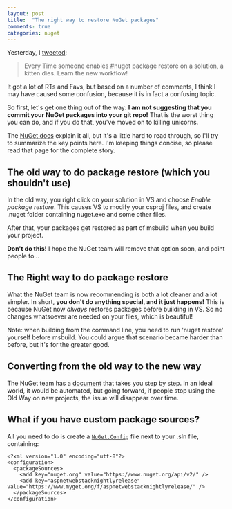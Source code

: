 ```yaml
---
layout: post
title:  "The right way to restore NuGet packages"
comments: true
categories: nuget
---
```


Yesterday, I [tweeted](https://twitter.com/davidebbo/status/425493392475168768): 

> Every Time someone enables #nuget package restore on a solution, a kitten dies. Learn the new workflow!

It got a lot of RTs and Favs, but based on a number of comments, I think I may have caused some confusion, because it is in fact a confusing topic.

So first, let's get one thing out of the way: **I am not suggesting that you commit your NuGet packages into your git repo!** That is the worst thing you can do, and if you do that, you've moved on to killing unicorns.

The [NuGet docs](http://docs.nuget.org/docs/reference/package-restore) explain it all, but it's a little hard to read through, so I'll try to summarize the key points here. I'm keeping things concise, so please read that page for the complete story.

## The old way to do package restore (which you shouldn't use)

In the old way, you right click on your solution in VS and choose *Enable package restore*. This causes VS to modify your csproj files, and create .nuget folder containing nuget.exe and some other files.

After that, your packages get restored as part of msbuild when you build your project.

**Don't do this!** I hope the NuGet team will remove that option soon, and point people to...

## The Right way to do package restore

What the NuGet team is now recommending is both a lot cleaner and a lot simpler. In short, **you don't do anything special, and it just happens!** This is because NuGet now *always* restores packages before building in VS. So no changes whatsoever are needed on your files, which is beautiful!

Note: when building from the command line, you need to run 'nuget restore' yourself before msbuild. You could argue that scenario became harder than before, but it's for the greater good.


## Converting from the old way to the new way

The NuGet team has a [document](http://docs.nuget.org/docs/workflows/migrating-to-automatic-package-restore) that takes you step by step. In an ideal world, it would be automated, but going forward, if people stop using the Old Way on new projects, the issue will disappear over time.


## What if you have custom package sources?

All you need to do is create a [`NuGet.Config`](http://docs.nuget.org/docs/reference/nuget-config-settings) file next to your .sln file, containing:

    <?xml version="1.0" encoding="utf-8"?>
    <configuration>
      <packageSources>
        <add key="nuget.org" value="https://www.nuget.org/api/v2/" />
        <add key="aspnetwebstacknightlyrelease" value="https://www.myget.org/f/aspnetwebstacknightlyrelease/" />
      </packageSources>
    </configuration>
    